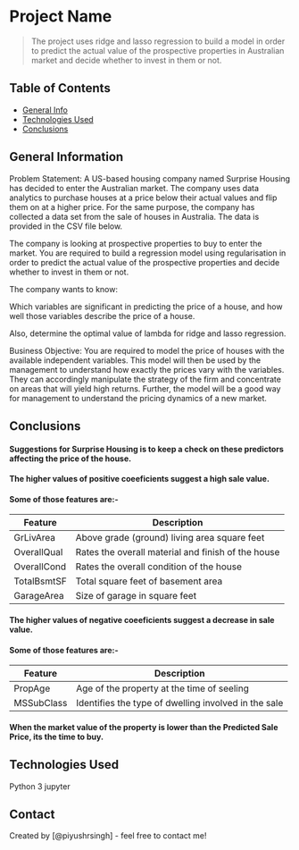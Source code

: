 # Project Name
> The project uses ridge and lasso regression to build a model in order to predict the actual value of the prospective properties in Australian market and decide whether to invest in them or not.


## Table of Contents
* [General Info](#general-information)
* [Technologies Used](#technologies-used)
* [Conclusions](#conclusions)


## General Information
Problem Statement: A US-based housing company named Surprise Housing has decided to enter the Australian market. The company uses data analytics to purchase houses at a price below their actual values and flip them on at a higher price. For the same purpose, the company has collected a data set from the sale of houses in Australia. The data is provided in the CSV file below.

The company is looking at prospective properties to buy to enter the market. You are required to build a regression model using regularisation in order to predict the actual value of the prospective properties and decide whether to invest in them or not.

The company wants to know:

Which variables are significant in predicting the price of a house, and how well those variables describe the price of a house.

Also, determine the optimal value of lambda for ridge and lasso regression.

Business Objective: You are required to model the price of houses with the available independent variables. This model will then be used by the management to understand how exactly the prices vary with the variables. They can accordingly manipulate the strategy of the firm and concentrate on areas that will yield high returns. Further, the model will be a good way for management to understand the pricing dynamics of a new market.


## Conclusions
#### Suggestions for Surprise Housing is to keep a check on these predictors affecting the price of the house.

#### The higher values of positive coeeficients suggest a high sale value.

#### Some of those features are:-
 |  Feature  |  Description  |
 |  ---  |  ---  |
 |  GrLivArea  |  Above grade (ground) living area square feet  |
 |  OverallQual  |  Rates the overall material and finish of the house  |
 |  OverallCond  |  Rates the overall condition of the house  |
 |  TotalBsmtSF  |  Total square feet of basement area  |
 |  GarageArea   |Size of garage in square feet  |
        
#### The higher values of negative coeeficients suggest a decrease in sale value.

#### Some of those features are:-
   |  Feature  |  Description  |
   |  ---  |  ---  |
   |  PropAge  |  Age of the property at the time of seeling  |
   |  MSSubClass  |  Identifies the type of dwelling involved in the sale  |
    

#### When the market value of the property is lower than the Predicted Sale Price, its the time to buy.



## Technologies Used
Python 3
jupyter



## Contact
Created by [@piyushrsingh] - feel free to contact me!

